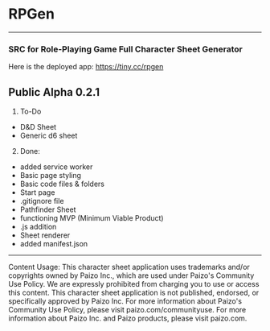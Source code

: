 # RPGen
***
### SRC for Role-Playing Game Full Character Sheet Generator

Here is the deployed app: https://tiny.cc/rpgen

## Public Alpha 0.2.1

1. To-Do
* D&D Sheet
* Generic d6 sheet

2. Done:
* added service worker
* Basic page styling
* Basic code files & folders
* Start page
* .gitignore file
* Pathfinder Sheet
* functioning MVP (Minimum Viable Product)
* .js addition
* Sheet renderer
* added manifest.json

***

Content Usage:
This character sheet application uses trademarks and/or copyrights owned by Paizo Inc., which are used under Paizo's Community Use Policy. We are expressly prohibited from charging you to use or access this content. This character sheet application is not published, endorsed, or specifically approved by Paizo Inc. For more information about Paizo's Community Use Policy, please visit paizo.com/communityuse. For more information about Paizo Inc. and Paizo products, please visit paizo.com.
